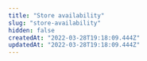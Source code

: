 ```yaml
---
title: "Store availability"
slug: "store-availability"
hidden: false
createdAt: "2022-03-28T19:18:09.444Z"
updatedAt: "2022-03-28T19:18:09.444Z"
---
```

